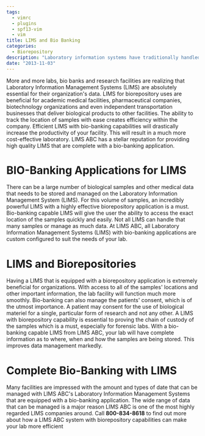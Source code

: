 ```yaml
---
tags:
  - vimrc
  - plugins
  - spf13-vim
  - vim
title: LIMS and Bio Banking
categories:
  - Biorepository
description: "Laboratory information systems have traditionally handled only the management and "
date: "2013-11-03"
---
```


More and more labs, bio banks and research facilities are realizing that Laboratory Information Management Systems (LIMS) are absolutely essential for their organization's data. LIMS for biorepository uses are beneficial for academic medical facilities, pharmaceutical companies, biotechnology organizations and even independent transportation businesses that deliver biological products to other facilities. The ability to track the location of samples with ease creates efficiency within the company. Efficient LIMS with bio-banking capabilities will drastically increase the productivity of your facility. This will result in a much more cost-effective laboratory. LIMS ABC has a stellar reputation for providing high quality LIMS that are complete with a bio-banking application.

 

# BIO-Banking Applications for LIMS

There can be a large number of biological samples and other medical data that needs to be stored and managed on the Laboratory Information Management System (LIMS). For this volume of samples, an incredibly powerful LIMS with a highly effective biorepository application is a must. Bio-banking capable LIMS will give the user the ability to access the exact location of the samples quickly and easily. Not all LIMS can handle that many samples or manage as much data. At LIMS ABC, all Laboratory Information Management Systems (LIMS) with bio-banking applications are custom configured to suit the needs of your lab.

# LIMS and Biorepositories

Having a LIMS that is equipped with a biorepository application is extremely beneficial for organizations. With access to all of the samples' locations and other important information, the lab facility will function much more smoothly. Bio-banking can also manage the patients' consent, which is of the utmost importance. A patient may consent for the use of biological materiel for a single, particular form of research and not any other. A LIMS with biorepository capability is essential to proving the chain of custody of the samples which is a must, especially for forensic labs. With a bio-banking capable LIMS from LIMS ABC, your lab will have complete information as to where, when and how the samples are being stored. This improves data management markedly.

# Complete Bio-Banking with LIMS

Many facilities are impressed with the amount and types of date that can be managed with LIMS ABC's Laboratory Information Management Systems that are equipped with a bio-banking application. The wide range of data that can be managed is a major reason LIMS ABC is one of the most highly regarded LIMS companies around. Call **800-834-8618** to find out more about how a LIMS ABC system with biorepository capabilities can make your lab more efficient